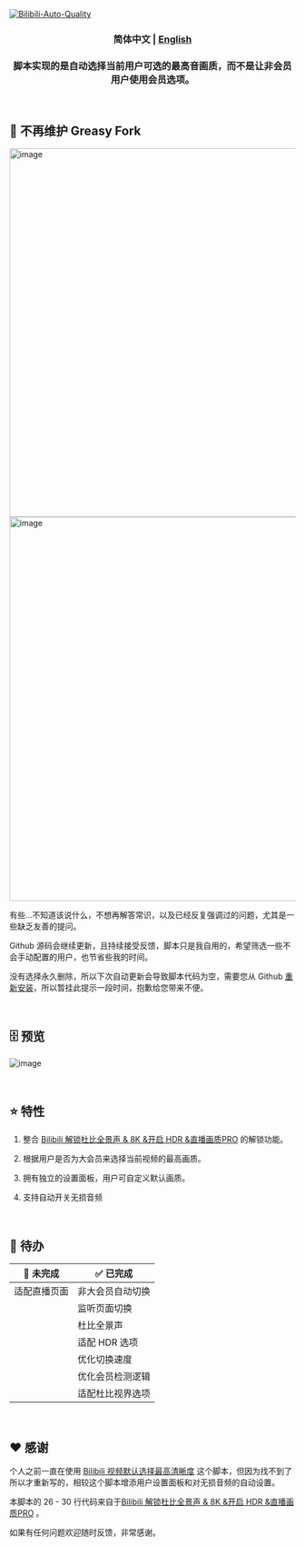 



<a href="https://github.com/AHCorn/Bilibili-Auto-Quality/raw/main/Bilibili-Auto-Quality.user.js"> ![Bilibili-Auto-Quality](https://socialify.git.ci/AHCorn/Bilibili-Auto-Quality/image?description=1&descriptionEditable=%E8%87%AA%E5%8A%A8%E8%A7%A3%E9%94%81%E5%B9%B6%E6%9B%B4%E6%94%B9%E5%93%94%E5%93%A9%E5%93%94%E5%93%A9%E8%A7%86%E9%A2%91%E7%9A%84%E7%94%BB%E8%B4%A8%E5%92%8C%E9%9F%B3%E8%B4%A8%EF%BC%8C%E5%AE%9E%E7%8E%B0%E8%87%AA%E5%8A%A8%E9%80%89%E6%8B%A9%E6%9C%80%E9%AB%98%E7%94%BB%E8%B4%A8%E3%80%81%E6%97%A0%E6%8D%9F%E9%9F%B3%E9%A2%91%E5%8F%8A%E6%9D%9C%E6%AF%94%E5%85%A8%E6%99%AF%E5%A3%B0%20%E3%80%82&font=Inter&forks=1&issues=1&language=1&name=1&owner=1&pattern=Brick%20Wall&pulls=1&stargazers=1&theme=Auto) </a>

<div align="center">

### **简体中文** | <a href="https://github.com/AHCorn/Bilibili-Auto-Quality/blob/main/README_EN.md"> English </a> 

### 脚本实现的是自动选择当前用户可选的最高音画质，而不是让非会员用户使用会员选项。

</div>

<br>


## 🔔 不再维护 Greasy Fork

<img width="649" alt="image" src="https://github.com/AHCorn/Bilibili-Auto-Quality/assets/42889600/90bcc882-11ad-407f-97ac-90b2d9903394">


<img width="676" alt="image" src="https://github.com/AHCorn/Bilibili-Auto-Quality/assets/42889600/ed6fd82c-f1fd-448e-9f21-b98afb253f80">

有些...不知道该说什么，不想再解答常识，以及已经反复强调过的问题，尤其是一些缺乏友善的提问。

Github 源码会继续更新，且持续接受反馈，脚本只是我自用的，希望筛选一些不会手动配置的用户，也节省些我的时间。

没有选择永久删除，所以下次自动更新会导致脚本代码为空，需要您从 Github [重新安装](https://github.com/AHCorn/Bilibili-Auto-Quality/raw/main/Bilibili-Auto-Quality.user.js)，所以暂挂此提示一段时间，抱歉给您带来不便。




<br>

## 🗄 预览

  
![image](https://github.com/AHCorn/Bilibili-Auto-Quality/assets/42889600/e3c5b814-0fee-4773-9273-2e02290c1b4c)

<br>


## ⭐ 特性


1. 整合 [Bilibili 解锁杜比全景声 & 8K &开启 HDR &直播画质PRO](https://greasyfork.org/zh-TW/scripts/441403) 的解锁功能。

2. 根据用户是否为大会员来选择当前视频的最高画质。
   
3. 拥有独立的设置面板，用户可自定义默认画质。
   
4. 支持自动开关无损音频

<br>

## 📝 待办
| 🔔 未完成 | ✅ 已完成 |
| -------- | -------- |
|   适配直播页面       |  非大会员自动切换        |
|        |    监听页面切换      |
|         |   杜比全景声       |
|       |   适配 HDR 选项      |
|        |   优化切换速度        |
|        |   优化会员检测逻辑        |
|        |   适配杜比视界选项       |

<br>

## ❤ 感谢
个人之前一直在使用 [Bilibili 视频默认选择最高清晰度](https://greasyfork.org/zh-CN/scripts/374770-bilibili-%E8%A7%86%E9%A2%91%E9%BB%98%E8%AE%A4%E9%80%89%E6%8B%A9%E6%9C%80%E9%AB%98%E6%B8%85%E6%99%B0%E5%BA%A6) 这个脚本，但因为找不到了所以才重新写的，相较这个脚本增添用户设置面板和对无损音频的自动设置。

本脚本的 26 - 30 行代码来自于[Bilibili 解锁杜比全景声 & 8K &开启 HDR &直播画质PRO](https://greasyfork.org/zh-TW/scripts/441403) 。

如果有任何问题欢迎随时反馈，非常感谢。



